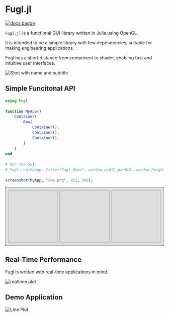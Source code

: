 # Fugl.jl

[![docs badge](https://img.shields.io/badge/docs-latest-blue.svg)](https://erikbuer.github.io/Fugl.jl/dev/)

`Fugl.jl` is a functional GUI library written in Julia using OpenGL.

It is intended to be a simple library with few dependencies, suitable for making engineering applications.

Fugl has a short distance from component to shader, enabling fast and intuitive user interfaces.

<img width="1080" height="1080" alt="Shot with name and subtitle" src="https://github.com/user-attachments/assets/bfdb3123-1972-4736-b686-2124bbcbd08d" />


## Simple Funcitonal API

```julia
using Fugl

function MyApp()
    Container(
        Row(
            Container(),
            Container(),
            Container(),
        )
    )
end

# Run the GUI:
# Fugl.run(MyApp, title="Fugl Demo", window_width_px=812, window_height_px=300, fps_overlay=true)

screenshot(MyApp, "row.png", 812, 300);
```

![Line Plot](docs/src/assets/row.png)

## Real-Time Performance

Fugl is written with real-time applications in mind.

![realtime plot](https://github.com/user-attachments/assets/5c0e1d61-dce3-4156-83ea-5eb35f298638)

## Demo Application

![Line Plot](docs/src/assets/ArrayApp_demo.gif)
